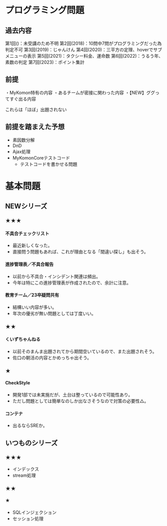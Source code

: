 # プログラミング問題
## 過去内容
第1回()：未受講のため不明
第2回(2018)：10問中7問がプログラミングだった為判定不可
第3回(2019)：じゃんけん
第4回(2020)：三平方の定理、hoverでサブメニューの表示
第5回(2021)：タクシー料金、運命数
第6回(2022)：うるう年、素数の判定
第7回(2023)：ポイント集計

## 前提
・MyKomon特有の内容
・あるチームが密接に関わった内容
・【NEW】ググってすぐ出る内容

これらは「ほぼ」出題されない

## 前提を踏まえた予想

- 素因数分解
- DnD
- Ajax処理
- MyKomonCoreテストコード
  - テストコードを書かせる問題

# 基本問題

## NEWシリーズ

### ★★★
#### 不具合チェックリスト
- 最近新しくなった。
- 直接問う問題もあれば、これが理由となる「間違い探し」も出そう。

#### 進捗管理表／不具合報告
- 以前から不具合・インシデント関連は頻出。
- 今年は特にこの進捗管理表が作成されたので、余計に注意。

#### 教育チーム／23卒疑問共有
- 結構いい内容が多い。
- 年次の優劣が無い問題としては丁度いい。

### ★★
#### くいずちゃんねる
- 以前そのまんま出題されてから期間空いているので、また出題されそう。
- 佐口の朝活の内容とかめっちゃ出そう。

### ★
#### CheckStyle
- 開発1部では未実施だが、土台は整っているので可能性あり。
- ただし問題としては簡単なのしか出なさそうなので対策の必要性△。

#### コンテナ
- 出るならSREか。

## いつものシリーズ
### ★★★
- インデックス
- stream処理

### ★★

#### ★
- SQLインジェクション
- セッション処理

